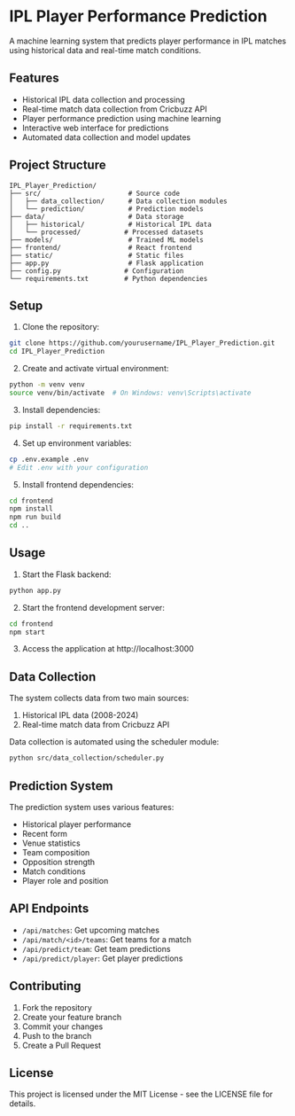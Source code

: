 # IPL Player Performance Prediction

A machine learning system that predicts player performance in IPL matches using historical data and real-time match conditions.

## Features

- Historical IPL data collection and processing
- Real-time match data collection from Cricbuzz API
- Player performance prediction using machine learning
- Interactive web interface for predictions
- Automated data collection and model updates

## Project Structure

```
IPL_Player_Prediction/
├── src/                      # Source code
│   ├── data_collection/      # Data collection modules
│   └── prediction/           # Prediction models
├── data/                     # Data storage
│   ├── historical/           # Historical IPL data
│   └── processed/           # Processed datasets
├── models/                   # Trained ML models
├── frontend/                 # React frontend
├── static/                   # Static files
├── app.py                    # Flask application
├── config.py                # Configuration
└── requirements.txt         # Python dependencies
```

## Setup

1. Clone the repository:
```bash
git clone https://github.com/yourusername/IPL_Player_Prediction.git
cd IPL_Player_Prediction
```

2. Create and activate virtual environment:
```bash
python -m venv venv
source venv/bin/activate  # On Windows: venv\Scripts\activate
```

3. Install dependencies:
```bash
pip install -r requirements.txt
```

4. Set up environment variables:
```bash
cp .env.example .env
# Edit .env with your configuration
```

5. Install frontend dependencies:
```bash
cd frontend
npm install
npm run build
cd ..
```

## Usage

1. Start the Flask backend:
```bash
python app.py
```

2. Start the frontend development server:
```bash
cd frontend
npm start
```

3. Access the application at http://localhost:3000

## Data Collection

The system collects data from two main sources:
1. Historical IPL data (2008-2024)
2. Real-time match data from Cricbuzz API

Data collection is automated using the scheduler module:
```bash
python src/data_collection/scheduler.py
```

## Prediction System

The prediction system uses various features:
- Historical player performance
- Recent form
- Venue statistics
- Team composition
- Opposition strength
- Match conditions
- Player role and position

## API Endpoints

- `/api/matches`: Get upcoming matches
- `/api/match/<id>/teams`: Get teams for a match
- `/api/predict/team`: Get team predictions
- `/api/predict/player`: Get player predictions

## Contributing

1. Fork the repository
2. Create your feature branch
3. Commit your changes
4. Push to the branch
5. Create a Pull Request

## License

This project is licensed under the MIT License - see the LICENSE file for details.